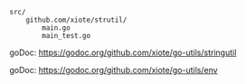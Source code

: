 ```
src/
    github.com/xiote/strutil/
        main.go
        main_test.go
```
goDoc: https://godoc.org/github.com/xiote/go-utils/stringutil

goDoc: https://godoc.org/github.com/xiote/go-utils/env
